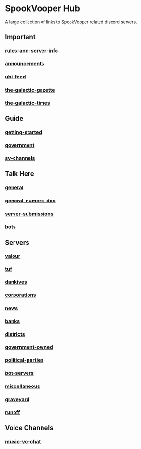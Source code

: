 # SpookVooper Hub
A large collection of links to SpookVooper related discord servers.

## Important

### [rules-and-server-info](svarchive.github.io/SVHub/rules-and-server-info)

### [announcements](svarchive.github.io/SVHub/announcements)

### [ubi-feed](svarchive.github.io/SVHub/ubi-feed)

### [the-galactic-gazette](svarchive.github.io/SVHub/the-galactic-gazette)

### [the-galactic-times](svarchive.github.io/SVHub/the-galactic-times)
## Guide

### [getting-started](svarchive.github.io/SVHub/getting-started)

### [government](svarchive.github.io/SVHub/government)

### [sv-channels](svarchive.github.io/SVHub/sv-channels)
## Talk Here

### [general](svarchive.github.io/SVHub/general)

### [general-numero-dos](svarchive.github.io/SVHub/general-numero-dos)

### [server-submissions](svarchive.github.io/SVHub/server-submissions)

### [bots](svarchive.github.io/SVHub/bots)
## Servers

### [valour](svarchive.github.io/SVHub/valour)

### [tuf](svarchive.github.io/SVHub/tuf)

### [dankives](svarchive.github.io/SVHub/dankives)

### [corporations](svarchive.github.io/SVHub/corporations)

### [news](svarchive.github.io/SVHub/news)

### [banks](svarchive.github.io/SVHub/banks)

### [districts](svarchive.github.io/SVHub/districts)

### [government-owned](svarchive.github.io/SVHub/government-owned)

### [political-parties](svarchive.github.io/SVHub/political-parties)

### [bot-servers](svarchive.github.io/SVHub/bot-servers)

### [miscellaneous](svarchive.github.io/SVHub/miscellaneous)

### [graveyard](svarchive.github.io/SVHub/graveyard)

### [runoff](svarchive.github.io/SVHub/runoff)
## Voice Channels

### [music-vc-chat](svarchive.github.io/SVHub/music-vc-chat)